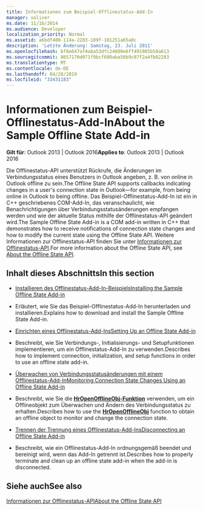 ```yaml
---
title: Informationen zum Beispiel-Offlinestatus-Add-In
manager: soliver
ms.date: 11/16/2014
ms.audience: Developer
localization_priority: Normal
ms.assetid: a6bdf408-114a-2203-189f-101251a65a8c
description: 'Letzte Änderung: Samstag, 23. Juli 2011'
ms.openlocfilehash: bf8e647af4aba53dfc24880e6ff491985b50a613
ms.sourcegitcommit: 8657170d071f9bcf680aba50b9c07f2a4fb82283
ms.translationtype: MT
ms.contentlocale: de-DE
ms.lasthandoff: 04/28/2019
ms.locfileid: "33431183"
---
```

# <a name="about-the-sample-offline-state-add-in"></a><span data-ttu-id="a8974-103">Informationen zum Beispiel-Offlinestatus-Add-In</span><span class="sxs-lookup"><span data-stu-id="a8974-103">About the Sample Offline State Add-in</span></span>

  
  
<span data-ttu-id="a8974-104">**Gilt für**: Outlook 2013 | Outlook 2016</span><span class="sxs-lookup"><span data-stu-id="a8974-104">**Applies to**: Outlook 2013 | Outlook 2016</span></span> 
  
<span data-ttu-id="a8974-105">Die Offlinestatus-API unterstützt Rückrufe, die Änderungen im Verbindungsstatus eines Benutzers in Outlook angeben, z. B. von online in Outlook offline zu sein.</span><span class="sxs-lookup"><span data-stu-id="a8974-105">The Offline State API supports callbacks indicating changes in a user's connection state in Outlook—for example, from being online in Outlook to being offline.</span></span> <span data-ttu-id="a8974-106">Das Beispiel-Offlinestatus-Add-In ist ein in C++ geschriebenes COM-Add-In, das veranschaulicht, wie Benachrichtigungen über Verbindungsstatusänderungen empfangen werden und wie der aktuelle Status mithilfe der Offlinestatus-API geändert wird.</span><span class="sxs-lookup"><span data-stu-id="a8974-106">The Sample Offline State Add-in is a COM add-in written in C++ that demonstrates how to receive notifications of connection state changes and how to modify the current state using the Offline State API.</span></span> <span data-ttu-id="a8974-107">Weitere Informationen zur Offlinestatus-API finden Sie unter [Informationen zur Offlinestatus-API](about-the-offline-state-api.md).</span><span class="sxs-lookup"><span data-stu-id="a8974-107">For more information about the Offline State API, see [About the Offline State API](about-the-offline-state-api.md).</span></span>
  
## <a name="in-this-section"></a><span data-ttu-id="a8974-108">Inhalt dieses Abschnitts</span><span class="sxs-lookup"><span data-stu-id="a8974-108">In this section</span></span>

- [<span data-ttu-id="a8974-109">Installieren des Offlinestatus-Add-In-Beispiels</span><span class="sxs-lookup"><span data-stu-id="a8974-109">Installing the Sample Offline State Add-in</span></span>](installing-the-sample-offline-state-add-in.md)
    
- <span data-ttu-id="a8974-110">Erläutert, wie Sie das Beispiel-Offlinestatus-Add-In herunterladen und installieren.</span><span class="sxs-lookup"><span data-stu-id="a8974-110">Explains how to download and install the Sample Offline State Add-in.</span></span>
    
- [<span data-ttu-id="a8974-111">Einrichten eines Offlinestatus-Add-Ins</span><span class="sxs-lookup"><span data-stu-id="a8974-111">Setting Up an Offline State Add-in</span></span>](setting-up-an-offline-state-add-in.md)
    
- <span data-ttu-id="a8974-112">Beschreibt, wie Sie Verbindungs-, Initialisierungs- und Setupfunktionen implementieren, um ein Offlinestatus-Add-In zu verwenden.</span><span class="sxs-lookup"><span data-stu-id="a8974-112">Describes how to implement connection, initialization, and setup functions in order to use an offline state add-in.</span></span>
    
- [<span data-ttu-id="a8974-113">Überwachen von Verbindungsstatusänderungen mit einem Offlinestatus-Add-In</span><span class="sxs-lookup"><span data-stu-id="a8974-113">Monitoring Connection State Changes Using an Offline State Add-in</span></span>](monitoring-connection-state-changes-using-an-offline-state-add-in.md)
    
- <span data-ttu-id="a8974-114">Beschreibt, wie Sie die **[HrOpenOfflineObj-Funktion](hropenofflineobj.md)** verwenden, um ein Offlineobjekt zum Überwachen und Ändern des Verbindungsstatus zu erhalten.</span><span class="sxs-lookup"><span data-stu-id="a8974-114">Describes how to use the **[HrOpenOfflineObj](hropenofflineobj.md)** function to obtain an offline object to monitor and change the connection state.</span></span> 
    
- [<span data-ttu-id="a8974-115">Trennen der Trennung eines Offlinestatus-Add-Ins</span><span class="sxs-lookup"><span data-stu-id="a8974-115">Disconnecting an Offline State Add-in</span></span>](disconnecting-an-offline-state-add-in.md)
    
- <span data-ttu-id="a8974-116">Beschreibt, wie ein Offlinestatus-Add-In ordnungsgemäß beendet und bereinigt wird, wenn das Add-In getrennt ist.</span><span class="sxs-lookup"><span data-stu-id="a8974-116">Describes how to properly terminate and clean up an offline state add-in when the add-in is disconnected.</span></span>
    
## <a name="see-also"></a><span data-ttu-id="a8974-117">Siehe auch</span><span class="sxs-lookup"><span data-stu-id="a8974-117">See also</span></span>



[<span data-ttu-id="a8974-118">Informationen zur Offlinestatus-API</span><span class="sxs-lookup"><span data-stu-id="a8974-118">About the Offline State API</span></span>](about-the-offline-state-api.md)


